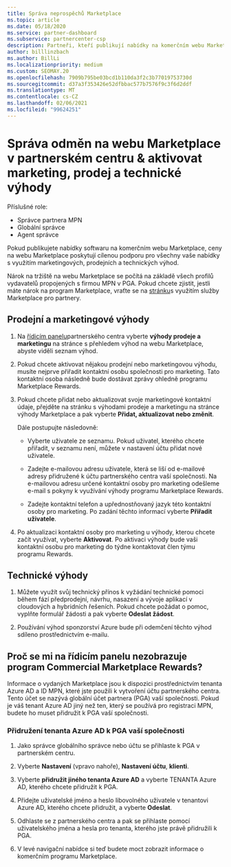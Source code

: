 ```yaml
---
title: Správa neprospěchů Marketplace
ms.topic: article
ms.date: 05/18/2020
ms.service: partner-dashboard
ms.subservice: partnercenter-csp
description: Partneři, kteří publikují nabídky na komerčním webu Marketplace, mají nárok na výhody, které nabízejí marketingovou podporu.
author: billlinzbach
ms.author: BillLi
ms.localizationpriority: medium
ms.custom: SEOMAY.20
ms.openlocfilehash: 7909b795be03bcd1b110da3f2c3b77019753730d
ms.sourcegitcommit: d37a3f353426e52dfbbac577b7576f9c3f6d2ddf
ms.translationtype: MT
ms.contentlocale: cs-CZ
ms.lasthandoff: 02/06/2021
ms.locfileid: "99624251"
---
```

# <a name="manage-marketplace-rewards-in-partner-center--activate-marketing-sales-and-technical-benefits"></a>Správa odměn na webu Marketplace v partnerském centru & aktivovat marketing, prodej a technické výhody

Příslušné role:

- Správce partnera MPN
- Globální správce
- Agent správce

Pokud publikujete nabídky softwaru na komerčním webu Marketplace, ceny na webu Marketplace poskytují cílenou podporu pro všechny vaše nabídky s využitím marketingových, prodejních a technických výhod.

Nárok na tržiště na webu Marketplace se počítá na základě všech profilů vydavatelů propojených s firmou MPN v PGA. Pokud chcete zjistit, jestli máte nárok na program Marketplace, vraťte se na [stránku](https://partner.microsoft.com/dashboard/mpn/program/commercialmarketplace)s využitím služby Marketplace pro partnery.

## <a name="sales-and-marketing-benefits"></a>Prodejní a marketingové výhody

1. Na [řídicím panelu](https://partner.microsoft.com/dashboard)partnerského centra vyberte **výhody prodeje a marketingu** na stránce s přehledem výhod na webu Marketplace, abyste viděli seznam výhod. 

2. Pokud chcete aktivovat nějakou prodejní nebo marketingovou výhodu, musíte nejprve přiřadit kontaktní osobu společnosti pro marketing. Tato kontaktní osoba následně bude dostávat zprávy ohledně programu Marketplace Rewards.

3. Pokud chcete přidat nebo aktualizovat svoje marketingové kontaktní údaje, přejděte na stránku s výhodami prodeje a marketingu na stránce výhody Marketplace a pak vyberte **Přidat, aktualizovat nebo změnit**. 

   Dále postupujte následovně:

   - Vyberte uživatele ze seznamu. Pokud uživatel, kterého chcete přiřadit, v seznamu není, můžete v nastavení účtu přidat nové uživatele.

   - Zadejte e-mailovou adresu uživatele, která se liší od e-mailové adresy přidružené k účtu partnerského centra vaší společnosti. Na e-mailovou adresu určené kontaktní osoby pro marketing odešleme e-mail s pokyny k využívání výhody programu Marketplace Rewards.

   - Zadejte kontaktní telefon a upřednostňovaný jazyk této kontaktní osoby pro marketing. Po zadání těchto informací vyberte **Přiřadit uživatele**.

4. Po aktualizaci kontaktní osoby pro marketing u výhody, kterou chcete začít využívat, vyberte **Aktivovat**. Po aktivaci výhody bude vaši kontaktní osobu pro marketing do týdne kontaktovat člen týmu programu Rewards.

## <a name="technical-benefits"></a>Technické výhody

1. Můžete využít svůj technický přínos k vyžádání technické pomoci během fází předprodejní, návrhu, nasazení a vývoje aplikací v cloudových a hybridních řešeních. Pokud chcete požádat o pomoc, vyplňte formulář žádosti a pak vyberte **Odeslat žádost**.

2. Používání výhod sponzorství Azure bude při odemčení těchto výhod sdíleno prostřednictvím e-mailu.

## <a name="why-cant-i-see-the-commercial-marketplace-rewards-program-on-my-dashboard"></a>Proč se mi na řídicím panelu nezobrazuje program Commercial Marketplace Rewards?

Informace o vydaných Marketplace jsou k dispozici prostřednictvím tenanta Azure AD a ID MPN, které jste použili k vytvoření účtu partnerského centra. Tento účet se nazývá globální účet partnera (PGA) vaší společnosti. Pokud je váš tenant Azure AD jiný než ten, který se používá pro registraci MPN, budete ho muset přidružit k PGA vaší společnosti.

### <a name="to-associate-an-azure-ad-tenant-with-the-pga-of-your-company"></a>Přidružení tenanta Azure AD k PGA vaší společnosti

1. Jako správce globálního správce nebo účtu se přihlaste k PGA v partnerském centru.

2. Vyberte **Nastavení** (vpravo nahoře), **Nastavení účtu**, **klienti**. 

3. Vyberte **přidružit jiného tenanta Azure AD** a vyberte TENANTA Azure AD, kterého chcete přidružit k PGA.

4. Přidejte uživatelské jméno a heslo libovolného uživatele v tenantovi Azure AD, kterého chcete přidružit, a vyberte **Odeslat**.

5. Odhlaste se z partnerského centra a pak se přihlaste pomocí uživatelského jména a hesla pro tenanta, kterého jste právě přidružili k PGA.

6. V levé navigační nabídce si teď budete moct zobrazit informace o komerčním programu Marketplace.

